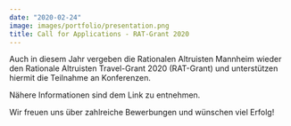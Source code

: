 ```yaml
---
date: "2020-02-24"
image: images/portfolio/presentation.png
title: Call for Applications - RAT-Grant 2020
---
```


Auch in diesem Jahr vergeben die Rationalen Altruisten Mannheim wieder den Rationale Altruisten Travel-Grant 2020 (RAT-Grant) und unterstützen hiermit die Teilnahme an Konferenzen.

Nähere Informationen sind dem Link zu entnehmen.

Wir freuen uns über zahlreiche Bewerbungen und wünschen viel Erfolg!